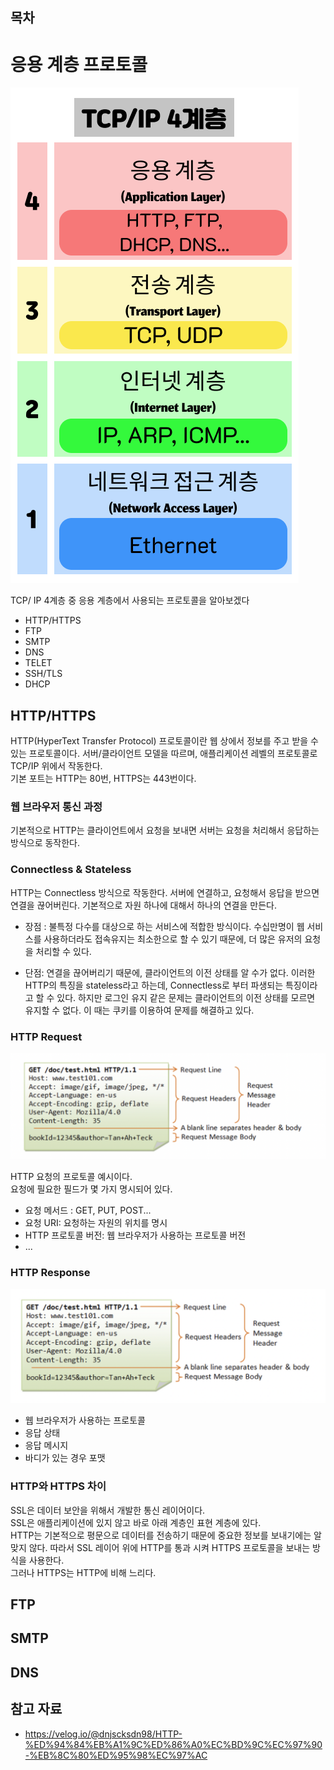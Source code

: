 ## 목차

# 응용 계층 프로토콜

![](./images/2021-06-29-20-09-35.png)

TCP/ IP 4계층 중 응용 계층에서 사용되는 프로토콜을 알아보겠다

- HTTP/HTTPS
- FTP
- SMTP
- DNS
- TELET
- SSH/TLS
- DHCP

## HTTP/HTTPS
HTTP(HyperText Transfer Protocol) 프로토콜이란 웹 상에서 정보를 주고 받을 수 있는 프로토콜이다. 서버/클라이언트 모델을 따르며, 애플리케이션 레벨의 프로토콜로 TCP/IP 위에서 작동한다.  
기본 포트는 HTTP는 80번, HTTPS는 443번이다.

### 웹 브라우저 통신 과정
기본적으로 HTTP는 클라이언트에서 요청을 보내면 서버는 요청을 처리해서 응답하는 방식으로 동작한다.

### Connectless & Stateless
HTTP는 Connectless 방식으로 작동한다. 서버에 연결하고, 요청해서 응답을 받으면 연결을 끊어버린다. 기본적으로 자원 하나에 대해서 하나의 연결을 만든다.  

- 장점 : 불특정 다수를 대상으로 하는 서비스에 적합한 방식이다. 수십만명이 웹 서비스를 사용하더라도 접속유지는 최소한으로 할 수 있기 때문에, 더 많은 유저의 요청을 처리할 수 있다.

- 단점: 연결을 끊어버리기 때문에, 클라이언트의 이전 상태를 알 수가 없다. 이러한 HTTP의 특징을 stateless라고 하는데, Connectless로 부터 파생되는 특징이라고 할 수 있다. 하지만 로그인 유지 같은 문제는 클라이언트의 이전 상태를 모르면 유지할 수 없다. 이 때는 쿠키를 이용하여 문제를 해결하고 있다.

### HTTP Request
![](./images/2021-06-29-21-17-13.png)

HTTP 요청의 프로토콜 예시이다.  
요청에 필요한 필드가 몇 가지 명시되어 있다.  
- 요청 메서드 : GET, PUT, POST...  
- 요청 URI: 요청하는 자원의 위치를 명시  
- HTTP 프로토콜 버전: 웹 브라우저가 사용하는 프로토콜 버전
- ...

### HTTP Response
![](./images/2021-06-29-21-16-59.png)

- 웹 브라우저가 사용하는 프로토콜
- 응답 상태
- 응답 메시지
- 바디가 있는 경우 포맷

### HTTP와 HTTPS 차이
SSL은 데이터 보안을 위해서 개발한 통신 레이어이다.  
SSL은 애플리케이션에 있지 않고 바로 아래 계층인 표현 계층에 있다.  
HTTP는 기본적으로 평문으로 데이터를 전송하기 때문에 중요한 정보를 보내기에는 알맞지 않다. 따라서 SSL 레이어 위에 HTTP를 통과 시켜 HTTPS 프로토콜을 보내는 방식을 사용한다.  
그러나 HTTPS는 HTTP에 비해 느리다.

## FTP


## SMTP

## DNS


## 참고 자료
- https://velog.io/@dnjscksdn98/HTTP-%ED%94%84%EB%A1%9C%ED%86%A0%EC%BD%9C%EC%97%90-%EB%8C%80%ED%95%98%EC%97%AC